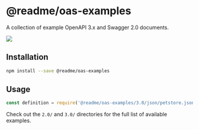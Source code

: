# @readme/oas-examples

A collection of example OpenAPI 3.x and Swagger 2.0 documents.

[![](https://d3vv6lp55qjaqc.cloudfront.net/items/1M3C3j0I0s0j3T362344/Untitled-2.png)](https://readme.io)

## Installation

```sh
npm install --save @readme/oas-examples
```

## Usage

```js
const definition = require('@readme/oas-examples/3.0/json/petstore.json');
```

Check out the `2.0/` and `3.0/` directories for the full list of available examples.
